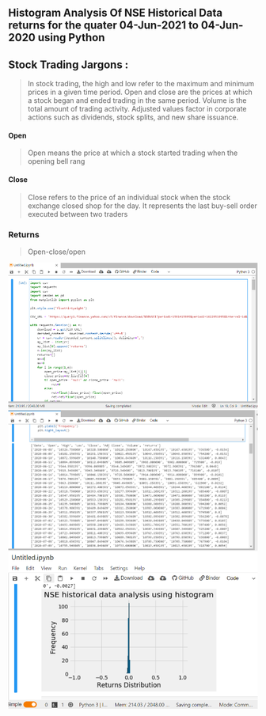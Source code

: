 ## Histogram Analysis Of NSE Historical Data returns for the quater 04-Jun-2021 to 04-Jun-2020 using Python

## Stock Trading Jargons :
> In stock trading, the high and low refer to the maximum and minimum prices in a given time period. 
> Open and close are the prices at which a stock began and ended trading in the same period. 
> Volume is the total amount of trading activity. 
> Adjusted values factor in corporate actions such as dividends, stock splits, and new share issuance.
> 
#### Open 
> Open means the price at which a stock started trading when the opening bell rang
#### Close 
> Close refers to the price of an individual stock when the stock exchange closed shop for the day. It represents the last buy-sell order executed between two traders
### Returns 
> Open-close/open

![](https://github.com/poojarathore30/NSE_Returns_Distribution/blob/main/n1.PNG)
![](https://github.com/poojarathore30/NSE_Returns_Distribution/blob/main/n2.PNG)
![](https://github.com/poojarathore30/NSE_Returns_Distribution/blob/main/n3.PNG)


